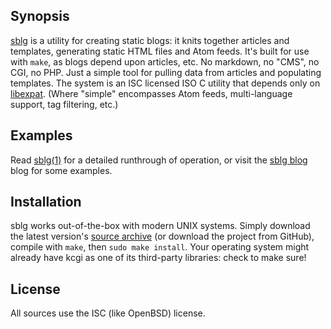 ## Synopsis

[sblg](http://kristaps.bsd.lv/sblg) is a utility for
creating static blogs: it knits together articles and templates,
generating static HTML files and Atom feeds.
It's built for use with `make`, as blogs depend upon articles, etc. 
No markdown, no "CMS", no CGI, no PHP. Just a simple tool for pulling
data from articles and populating templates. 
The system is an ISC licensed ISO C utility that depends only on
[libexpat](http://expat.sourceforge.net/). 
(Where "simple" encompasses Atom feeds, multi-language support, tag
filtering, etc.) 

## Examples

Read [sblg(1)](http://kristaps.bsd.lv/sblg/sblg.1.html) for a detailed
runthrough of operation, or visit the
[sblg blog](http://kristaps.bsd.lv/sblg/index.html#blog) blog for some
examples.

## Installation

sblg works out-of-the-box with modern UNIX systems.
Simply download the latest version's [source
archive](http://kristaps.bsd.lv/sblg/snapshots/sblg.tar.gz) (or download
the project from GitHub), compile with `make`, then `sudo make install`.
Your operating system might already have kcgi as one of its third-party
libraries: check to make sure!

## License

All sources use the ISC (like OpenBSD) license.
